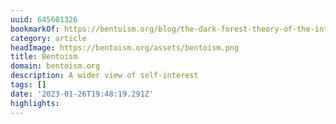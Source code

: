 ```yaml
---
uuid: 645601326
bookmarkOf: https://bentoism.org/blog/the-dark-forest-theory-of-the-internet
category: article
headImage: https://bentoism.org/assets/bentoism.png
title: Bentoism
domain: bentoism.org
description: A wider view of self-interest
tags: []
date: '2023-01-26T19:48:19.291Z'
highlights:
---
```



